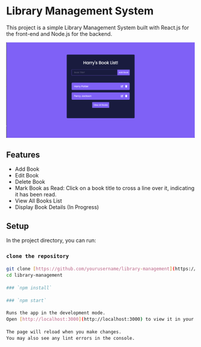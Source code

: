 # Library Management System

This project is a simple Library Management System built with React.js for the front-end and Node.js for the backend.

![1718538144027](image/README/1718538144027.png)

## Features

- Add Book
- Edit Book
- Delete Book
- Mark Book as Read: Click on a book title to cross a line over it, indicating it has been read.
- View All Books List
- Display Book Details (In Progress)

## Setup

In the project directory, you can run:

### `clone the repository`

   ```sh
   git clone [https://github.com/yourusername/library-management](https://github.com/harrycodingnow/Libaray-Management-System).git
   cd library-management

### `npm install`

### `npm start`

Runs the app in the development mode.
Open [http://localhost:3000](http://localhost:3000) to view it in your browser.

The page will reload when you make changes.
You may also see any lint errors in the console.

